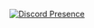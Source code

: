 [![Discord Presence](https://lanyard.cnrad.dev/api/1241677430058389566?theme=light&background=transparent)](https://discord.com/users/1241677430058389566)
